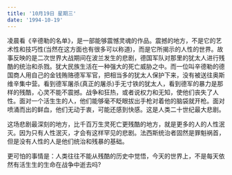 ```yaml
---
title: '10月19日 星期三'
date: '1994-10-19'
---
```


凌晨看《辛德勒的名单》，是一部能够震憾灵魂的作品。震撼的地方，不是它的艺术性和技巧性(当然在这方面也有很多可以称道)，而是它所揭示的人性的世界。故事反映的是二次世界大战期间在波兰发生的悲剧，德国军队对那里的犹太人进行残酷的统治和杀戮。犹大民族生活在一种强大的死亡威胁之中。而一位叫辛德勒的德国商人用自己的金钱贿赂德军军官，把相当多的犹太人保护下来，没有被送往奥斯维辛集中营。看到德军屠杀(真正的屠杀)手无寸铁的犹太人，看到德军的暴力是那样的残酷，心灵不能不震撼。战争和狂热，或者说权力和无知，使他们丧失了人性。面对一个活生生的人，他们能够毫不眨眼拔出手枪对着他的脑袋就开枪。面对喷涌而出的鲜血，他们无动于衷，可能还感到快感。这是人类二十世纪最大悲剧。

这场悲剧最深刻的地方，比千百万生灵死亡更残酷的地方，就是更多的人的人性泯灭。因为只有人性泯灭，才会有这样罕见的悲剧。法西斯统治者固然是罪魁祸首，但是没有人性的人是他们统治和残暴的基础。

更可怕的事情是：人类往往不能从残酷的历史中觉悟，今天的世界上，不是每天依然有活生生的生命在战争中逝去吗?

